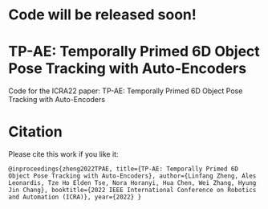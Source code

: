 
# Code will be released soon!

# TP-AE: Temporally Primed 6D Object Pose Tracking with Auto-Encoders
Code for the ICRA22 paper: TP-AE: Temporally Primed 6D Object Pose Tracking with Auto-Encoders

# Citation
Please cite this work if you like it:

`@inproceedings{zheng2022TPAE,
  title={TP-AE: Temporally Primed 6D Object Pose Tracking with Auto-Encoders},
  author={Linfang Zheng, Ales Leonardis, Tze Ho Elden Tse, Nora Horanyi, Hua Chen, Wei Zhang, Hyung Jin Chang},
  booktitle={2022 IEEE International Conference on Robotics and Automation (ICRA)},
  year={2022}
}`
